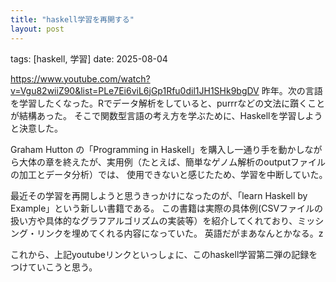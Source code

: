```yaml
---
title: "haskell学習を再開する"
layout: post
---
```

tags: [haskell, 学習]
date: 2025-08-04


https://www.youtube.com/watch?v=Vgu82wiiZ90&list=PLe7Ei6viL6jGp1Rfu0dil1JH1SHk9bgDV
昨年。次の言語を学習したくなった。Rでデータ解析をしていると、purrrなどの文法に躓くことが結構あった。
そこで関数型言語の考え方を学ぶために、Haskellを学習しようと決意した。

Graham Hutton の「Programming in Haskell」を購入し一通り手を動かしながら大体の章を終えたが、実用例（たとえば、簡単なゲノム解析のoutputファイルの加工とデータ分析）では、
使用できないと感じたため、学習を中断していた。　



最近その学習を再開しようと思うきっかけになったのが、「learn Haskell by Example」という新しい書籍である。
この書籍は実際の具体例(CSVファイルの扱い方や具体的なグラフアルゴリズムの実装等）を紹介してくれており、ミッシング・リンクを埋めてくれる内容になっていた。
英語だがまあなんとかなる。z

これから、上記youtubeリンクといっしょに、このhaskell学習第二弾の記録をつけていこうと思う。


